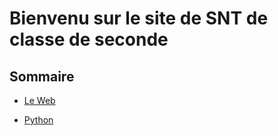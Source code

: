 
# Bienvenu sur le site de SNT de classe de seconde

Sommaire
--

- [Le Web](./WEB/SOMMAIRE.md)
  
- [Python](./PYTHON/VARIABLE.md)
